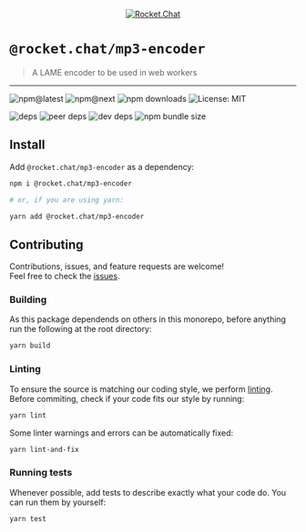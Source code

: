 <!--header-->

<p align="center">
  <a href="https://rocket.chat" title="Rocket.Chat">
    <img src="https://github.com/RocketChat/Rocket.Chat.Artwork/raw/master/Logos/2020/png/logo-horizontal-red.png" alt="Rocket.Chat" />
  </a>
</p>

# `@rocket.chat/mp3-encoder`

> A LAME encoder to be used in web workers

---

![npm@latest](https://img.shields.io/npm/v/@rocket.chat/mp3-encoder/latest?style=flat-square) ![npm@next](https://img.shields.io/npm/v/@rocket.chat/mp3-encoder/next?style=flat-square) ![npm downloads](https://img.shields.io/npm/dw/@rocket.chat/mp3-encoder?style=flat-square) ![License: MIT](https://img.shields.io/npm/l/@rocket.chat/mp3-encoder?style=flat-square)

![deps](https://img.shields.io/david/RocketChat/Rocket.Chat.Fuselage?path=packages%2Fmp3-encoder&style=flat-square) ![peer deps](https://img.shields.io/david/peer/RocketChat/Rocket.Chat.Fuselage?path=packages%2Fmp3-encoder&style=flat-square) ![dev deps](https://img.shields.io/david/dev/RocketChat/Rocket.Chat.Fuselage?path=packages%2Fmp3-encoder&style=flat-square) ![npm bundle size](https://img.shields.io/bundlephobia/min/@rocket.chat/mp3-encoder?style=flat-square)

<!--/header-->

## Install

<!--install-->

Add `@rocket.chat/mp3-encoder` as a dependency:

```sh
npm i @rocket.chat/mp3-encoder

# or, if you are using yarn:

yarn add @rocket.chat/mp3-encoder
```

<!--/install-->

## Contributing

<!--contributing(msg)-->

Contributions, issues, and feature requests are welcome!<br />
Feel free to check the [issues](https://github.com/RocketChat/Rocket.Chat.Fuselage/issues).

<!--/contributing(msg)-->

### Building

As this package dependends on others in this monorepo, before anything run the following at the root directory:

<!--yarn(build)-->

```sh
yarn build
```

<!--/yarn(build)-->

### Linting

To ensure the source is matching our coding style, we perform [linting](<https://en.wikipedia.org/wiki/Lint_(software)>).
Before commiting, check if your code fits our style by running:

<!--yarn(lint)-->

```sh
yarn lint
```

<!--/yarn(lint)-->

Some linter warnings and errors can be automatically fixed:

<!--yarn(lint-and-fix)-->

```sh
yarn lint-and-fix
```

<!--/yarn(lint-and-fix)-->

### Running tests

Whenever possible, add tests to describe exactly what your code do. You can run them by yourself:

<!--yarn(test)-->

```sh
yarn test
```

<!--/yarn(test)-->
